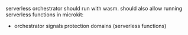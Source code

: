 serverless orchestrator should run with wasm.
should also allow running serverless functions in microkit:
- orchestrator signals protection domains (serverless functions)
